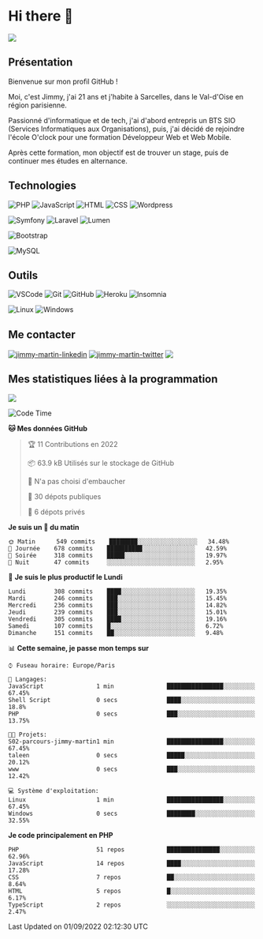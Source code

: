 # Hi there 👋

![](https://komarev.com/ghpvc/?username=jimmy-martin&color=1a1b27)

<!--
**jimmy-martin/jimmy-martin** is a ✨ _special_ ✨ repository because its `README.md` (this file) appears on your GitHub profile.

Here are some ideas to get you started:

- 🔭 I’m currently working on ...
- 🌱 I’m currently learning ...
- 👯 I’m looking to collaborate on ...
- 🤔 I’m looking for help with ...
- 💬 Ask me about ...
- 📫 How to reach me: ...
- 😄 Pronouns: ...
- ⚡ Fun fact: ...
-->

## Présentation

Bienvenue sur mon profil GitHub !

Moi, c'est Jimmy, j'ai 21 ans et j'habite à Sarcelles, dans le Val-d'Oise en région parisienne.

Passionné d'informatique et de tech, j'ai d'abord entrepris un BTS SIO (Services Informatiques aux Organisations), puis, j'ai décidé de rejoindre l'école O'clock pour une formation Développeur Web et Web Mobile.

Après cette formation, mon objectif est de trouver un stage, puis de continuer mes études en alternance.

## Technologies

<div>

![PHP](https://img.shields.io/badge/PHP-777BB4?style=for-the-badge&logo=php&logoColor=white) ![JavaScript](https://img.shields.io/badge/JavaScript-F7DF1E?style=for-the-badge&logo=javascript&logoColor=black) ![HTML](https://img.shields.io/badge/HTML-E34F26?style=for-the-badge&logo=html5&logoColor=white) ![CSS](https://img.shields.io/badge/CSS-1572B6?&style=for-the-badge&logo=css3&logoColor=white) ![Wordpress](https://img.shields.io/badge/WordPress-0078D6?style=for-the-badge&logo=wordpress&logoColor=white)

</div>
<div>

![Symfony](https://img.shields.io/badge/Symfony-092E20?style=for-the-badge&logo=symfony&logoColor=white) ![Laravel](https://img.shields.io/badge/Laravel-FF2D20?style=for-the-badge&logo=laravel&logoColor=white) ![Lumen](https://img.shields.io/badge/Lumen-FF2D20?style=for-the-badge&logo=lumen&logoColor=white)

</div>
<div>

![Bootstrap](https://img.shields.io/badge/Bootstrap-563D7C?style=for-the-badge&logo=bootstrap&logoColor=white)

</div>
<div>

![MySQL](https://img.shields.io/badge/MySQL-4479A1?style=for-the-badge&logo=mysql&logoColor=white)

</div>

## Outils

![VSCode](https://img.shields.io/badge/VSCode-007ACC?style=for-the-badge&logo=visual-studio-code&logoColor=white)
![Git](https://img.shields.io/badge/Git-F05032?style=for-the-badge&logo=git&logoColor=white)
![GitHub](https://img.shields.io/badge/GitHub-100000?style=for-the-badge&logo=github&logoColor=white)
![Heroku](https://img.shields.io/badge/Heroku-6762a6?style=for-the-badge&logo=heroku&logoColor=white)
![Insomnia](https://img.shields.io/badge/Insomnia-5600cd?style=for-the-badge&logo=insomnia&logoColor=white)

![Linux](https://img.shields.io/badge/Linux-FCC624?style=for-the-badge&logo=linux&logoColor=white)
![Windows](https://img.shields.io/badge/Windows-0078D6?style=for-the-badge&logo=windows&logoColor=white)

## Me contacter

<p>
<a href="https://www.linkedin.com/in/jimmy-martin-dev/" target="blank"><img align="center" src="https://img.shields.io/badge/-LinkedIn-0077B5?style=for-the-badge&logo=Linkedin&logoColor=white&link=https://www.linkedin.com/in/jimmy-martin-dev/" alt="jimmy-martin-linkedin"/></a>
<a href="https://twitter.com/jimmydev_" target="blank"><img align="center" src="https://img.shields.io/badge/-Twitter-1DA1F2?style=for-the-badge&logo=Twitter&logoColor=white&link=https://twitter.com/jimmydev_" alt="jimmy-martin-twitter"/></a>
 <a href="mailto:jimmy.martin952@gmail.com" target="blank"><img align="center" src="https://img.shields.io/badge/gmail-D14836?style=for-the-badge&logo=gmail&logoColor=white" /></a>
</p>

## Mes statistiques liées à la programmation

<a href="https://github-readme-stats.vercel.app/api/top-langs/?username=jimmy-martin&layout=compact">
  <img align="center" src="https://github-readme-stats.vercel.app/api/top-langs/?username=jimmy-martin&layout=compact"/>
</a>



<!--START_SECTION:waka-->
![Code Time](http://img.shields.io/badge/Code%20Time-1%2C068%20hrs%2048%20mins-blue)

**🐱 Mes données GitHub** 

> 🏆 11 Contributions en 2022
 > 
> 📦 63.9 kB Utilisés sur le stockage de GitHub 
 > 
> 🚫 N'a pas choisi d'embaucher
 > 
> 📜 30 dépots publiques 
 > 
> 🔑 6 dépots privés  
 > 
**Je suis un 🐤 du matin** 

```text
🌞 Matin      549 commits    ████████░░░░░░░░░░░░░░░░░   34.48% 
🌆 Journée    678 commits    ██████████░░░░░░░░░░░░░░░   42.59% 
🌃 Soirée     318 commits    █████░░░░░░░░░░░░░░░░░░░░   19.97% 
🌙 Nuit       47 commits     ░░░░░░░░░░░░░░░░░░░░░░░░░   2.95%

```
📅 **Je suis le plus productif le Lundi** 

```text
Lundi        308 commits    ████░░░░░░░░░░░░░░░░░░░░░   19.35% 
Mardi        246 commits    ███░░░░░░░░░░░░░░░░░░░░░░   15.45% 
Mercredi     236 commits    ███░░░░░░░░░░░░░░░░░░░░░░   14.82% 
Jeudi        239 commits    ███░░░░░░░░░░░░░░░░░░░░░░   15.01% 
Vendredi     305 commits    ████░░░░░░░░░░░░░░░░░░░░░   19.16% 
Samedi       107 commits    █░░░░░░░░░░░░░░░░░░░░░░░░   6.72% 
Dimanche     151 commits    ██░░░░░░░░░░░░░░░░░░░░░░░   9.48%

```


📊 **Cette semaine, je passe mon temps sur** 

```text
⌚︎ Fuseau horaire: Europe/Paris

💬 Langages: 
JavaScript               1 min               ████████████████░░░░░░░░░   67.45% 
Shell Script             0 secs              ████░░░░░░░░░░░░░░░░░░░░░   18.8% 
PHP                      0 secs              ███░░░░░░░░░░░░░░░░░░░░░░   13.75%

🐱‍💻 Projets: 
S02-parcours-jimmy-martin1 min               ████████████████░░░░░░░░░   67.45% 
taleen                   0 secs              █████░░░░░░░░░░░░░░░░░░░░   20.12% 
www                      0 secs              ███░░░░░░░░░░░░░░░░░░░░░░   12.42%

💻 Système d'exploitation: 
Linux                    1 min               ████████████████░░░░░░░░░   67.45% 
Windows                  0 secs              ████████░░░░░░░░░░░░░░░░░   32.55%

```

**Je code principalement en PHP** 

```text
PHP                      51 repos            ███████████████░░░░░░░░░░   62.96% 
JavaScript               14 repos            ████░░░░░░░░░░░░░░░░░░░░░   17.28% 
CSS                      7 repos             ██░░░░░░░░░░░░░░░░░░░░░░░   8.64% 
HTML                     5 repos             █░░░░░░░░░░░░░░░░░░░░░░░░   6.17% 
TypeScript               2 repos             ░░░░░░░░░░░░░░░░░░░░░░░░░   2.47%

```



 Last Updated on 01/09/2022 02:12:30 UTC
<!--END_SECTION:waka-->


